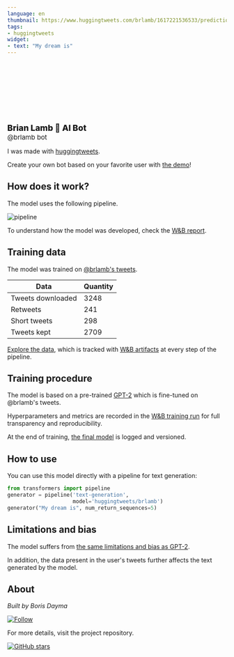 ```yaml
---
language: en
thumbnail: https://www.huggingtweets.com/brlamb/1617221536533/predictions.png
tags:
- huggingtweets
widget:
- text: "My dream is"
---
```


<div>
<div style="width: 132px; height:132px; border-radius: 50%; background-size: cover; background-image: url('https://pbs.twimg.com/profile_images/1366529149678940163/6IEMZ_tv_400x400.jpg')">
</div>
<div style="margin-top: 8px; font-size: 19px; font-weight: 800">Brian Lamb 🤖 AI Bot </div>
<div style="font-size: 15px">@brlamb bot</div>
</div>

I was made with [huggingtweets](https://github.com/borisdayma/huggingtweets).

Create your own bot based on your favorite user with [the demo](https://colab.research.google.com/github/borisdayma/huggingtweets/blob/master/huggingtweets-demo.ipynb)!

## How does it work?

The model uses the following pipeline.

![pipeline](https://github.com/borisdayma/huggingtweets/blob/master/img/pipeline.png?raw=true)

To understand how the model was developed, check the [W&B report](https://wandb.ai/wandb/huggingtweets/reports/HuggingTweets-Train-a-Model-to-Generate-Tweets--VmlldzoxMTY5MjI).

## Training data

The model was trained on [@brlamb's tweets](https://twitter.com/brlamb).

| Data | Quantity |
| --- | --- |
| Tweets downloaded | 3248 |
| Retweets | 241 |
| Short tweets | 298 |
| Tweets kept | 2709 |

[Explore the data](https://wandb.ai/wandb/huggingtweets/runs/fb4wmpbl/artifacts), which is tracked with [W&B artifacts](https://docs.wandb.com/artifacts) at every step of the pipeline.

## Training procedure

The model is based on a pre-trained [GPT-2](https://huggingface.co/gpt2) which is fine-tuned on @brlamb's tweets.

Hyperparameters and metrics are recorded in the [W&B training run](https://wandb.ai/wandb/huggingtweets/runs/3gq4ok2e) for full transparency and reproducibility.

At the end of training, [the final model](https://wandb.ai/wandb/huggingtweets/runs/3gq4ok2e/artifacts) is logged and versioned.

## How to use

You can use this model directly with a pipeline for text generation:

```python
from transformers import pipeline
generator = pipeline('text-generation',
                     model='huggingtweets/brlamb')
generator("My dream is", num_return_sequences=5)
```

## Limitations and bias

The model suffers from [the same limitations and bias as GPT-2](https://huggingface.co/gpt2#limitations-and-bias).

In addition, the data present in the user's tweets further affects the text generated by the model.

## About

*Built by Boris Dayma*

[![Follow](https://img.shields.io/twitter/follow/borisdayma?style=social)](https://twitter.com/intent/follow?screen_name=borisdayma)

For more details, visit the project repository.

[![GitHub stars](https://img.shields.io/github/stars/borisdayma/huggingtweets?style=social)](https://github.com/borisdayma/huggingtweets)
